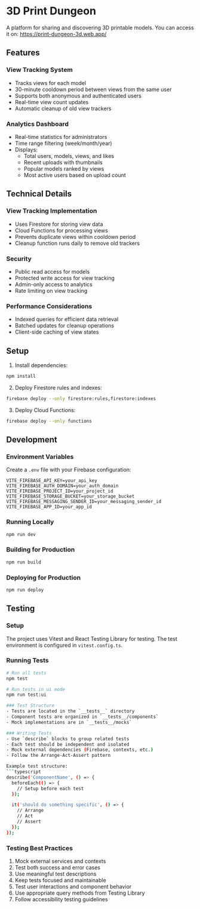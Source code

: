 # 3D Print Dungeon

A platform for sharing and discovering 3D printable models.
You can access it on: https://print-dungeon-3d.web.app/

## Features

### View Tracking System
- Tracks views for each model
- 30-minute cooldown period between views from the same user
- Supports both anonymous and authenticated users
- Real-time view count updates
- Automatic cleanup of old view trackers

### Analytics Dashboard
- Real-time statistics for administrators
- Time range filtering (week/month/year)
- Displays:
  - Total users, models, views, and likes
  - Recent uploads with thumbnails
  - Popular models ranked by views
  - Most active users based on upload count

## Technical Details

### View Tracking Implementation
- Uses Firestore for storing view data
- Cloud Functions for processing views
- Prevents duplicate views within cooldown period
- Cleanup function runs daily to remove old trackers

### Security
- Public read access for models
- Protected write access for view tracking
- Admin-only access to analytics
- Rate limiting on view tracking

### Performance Considerations
- Indexed queries for efficient data retrieval
- Batched updates for cleanup operations
- Client-side caching of view states

## Setup

1. Install dependencies:
```bash
npm install
```

2. Deploy Firestore rules and indexes:
```bash
firebase deploy --only firestore:rules,firestore:indexes
```

3. Deploy Cloud Functions:
```bash
firebase deploy --only functions
```

## Development

### Environment Variables
Create a `.env` file with your Firebase configuration:
```
VITE_FIREBASE_API_KEY=your_api_key
VITE_FIREBASE_AUTH_DOMAIN=your_auth_domain
VITE_FIREBASE_PROJECT_ID=your_project_id
VITE_FIREBASE_STORAGE_BUCKET=your_storage_bucket
VITE_FIREBASE_MESSAGING_SENDER_ID=your_messaging_sender_id
VITE_FIREBASE_APP_ID=your_app_id
```

### Running Locally
```bash
npm run dev
```

### Building for Production
```bash
npm run build
``` 

### Deploying for Production
```bash
npm run deploy
``` 

## Testing

### Setup
The project uses Vitest and React Testing Library for testing. The test environment is configured in `vitest.config.ts`.

### Running Tests
```bash
# Run all tests
npm test

# Run tests in ui mode
npm run test:ui

### Test Structure
- Tests are located in the `__tests__` directory
- Component tests are organized in `__tests__/components`
- Mock implementations are in `__tests__/mocks`

### Writing Tests
- Use `describe` blocks to group related tests
- Each test should be independent and isolated
- Mock external dependencies (Firebase, contexts, etc.)
- Follow the Arrange-Act-Assert pattern

Example test structure:
```typescript
describe('ComponentName', () => {
  beforeEach(() => {
    // Setup before each test
  });

  it('should do something specific', () => {
    // Arrange
    // Act
    // Assert
  });
});
```

### Testing Best Practices
1. Mock external services and contexts
2. Test both success and error cases
3. Use meaningful test descriptions
4. Keep tests focused and maintainable
5. Test user interactions and component behavior
6. Use appropriate query methods from Testing Library
7. Follow accessibility testing guidelines 
